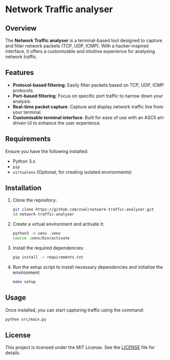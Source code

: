 # Network Traffic analyser

## Overview

The **Network Traffic analyser** is a terminal-based tool designed to capture and filter network packets (TCP, UDP, ICMP). With a hacker-inspired interface, it offers a customizable and intuitive experience for analysing network traffic.

## Features

- **Protocol-based filtering**: Easily filter packets based on TCP, UDP, ICMP protocols.
- **Port-based filtering**: Focus on specific port traffic to narrow down your analysis.
- **Real-time packet capture**: Capture and display network traffic live from your terminal.
- **Customisable terminal interface**: Built for ease of use with an ASCII art-driven UI to enhance the user experience.

## Requirements

Ensure you have the following installed:

- Python 3.x
- `pip`
- `virtualenv` (Optional, for creating isolated environments)

## Installation

1. Clone the repository:

   ```bash
   git clone https://github.com/zvwl/network-traffic-analyser.git
   cd network-traffic-analyser
   ```

2. Create a virtual environment and activate it:

   ```bash
   python3 -m venv .venv
   source .venv/bin/activate
   ```

3. Install the required dependencies:

   ```bash
   pip install -r requirements.txt
   ```

4. Run the setup script to install necessary dependencies and initialize the environment:
   ```bash
   make setup
   ```

## Usage

Once installed, you can start capturing traffic using the command:

```bash
python src/main.py

```

## License

This project is licensed under the MIT License. See the [LICENSE](LICENSE) file for details.
